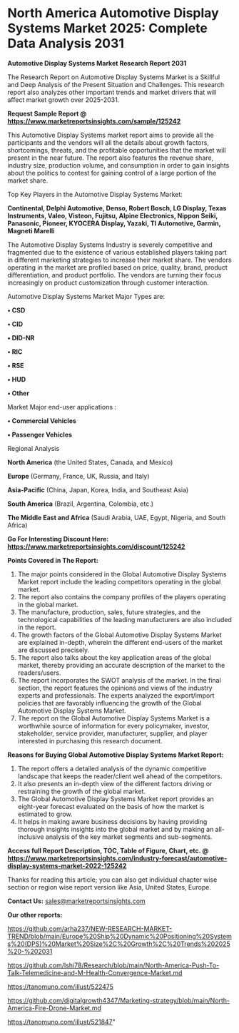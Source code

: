 # North America Automotive Display Systems Market 2025: Complete Data Analysis 2031

<strong>Automotive Display Systems Market Research Report 2031</strong>

The Research Report on Automotive Display Systems Market is a Skillful and Deep Analysis of the Present Situation and Challenges. This research report also analyzes other important trends and market drivers that will affect market growth over 2025-2031.

<strong>Request Sample Report @ <a href=https://www.marketreportsinsights.com/sample/125242>https://www.marketreportsinsights.com/sample/125242</a></strong>

This Automotive Display Systems market report aims to provide all the participants and the vendors will all the details about growth factors, shortcomings, threats, and the profitable opportunities that the market will present in the near future. The report also features the revenue share, industry size, production volume, and consumption in order to gain insights about the politics to contest for gaining control of a large portion of the market share.

Top Key Players in the Automotive Display Systems Market:

<strong>Continental, Delphi Automotive, Denso, Robert Bosch, LG Display, Texas Instruments, Valeo, Visteon, Fujitsu, Alpine Electronics, Nippon Seiki, Panasonic, Pioneer, KYOCERA Display, Yazaki, TI Automotive, Garmin, Magneti Marelli</strong>

The Automotive Display Systems Industry is severely competitive and fragmented due to the existence of various established players taking part in different marketing strategies to increase their market share. The vendors operating in the market are profiled based on price, quality, brand, product differentiation, and product portfolio. The vendors are turning their focus increasingly on product customization through customer interaction.

Automotive Display Systems Market Major Types are:

<strong>• CSD

• CID

• DID-NR

• RIC

• RSE

• HUD

• Other</strong>

Market Major end-user applications :

<strong>• Commercial Vehicles

• Passenger Vehicles</strong>

Regional Analysis

</u><strong><b>North America</b></strong> (the United States, Canada, and Mexico)

<strong><b>Europe </b></strong>(Germany, France, UK, Russia, and Italy)

<strong><b>Asia-Pacific</b></strong> (China, Japan, Korea, India, and Southeast Asia)

<strong><b>South America</b></strong> (Brazil, Argentina, Colombia, etc.)

<strong><b>The Middle East and Africa</b></strong> (Saudi Arabia, UAE, Egypt, Nigeria, and South Africa)

<strong>Go For Interesting Discount Here: <a href=https://www.marketreportsinsights.com/discount/125242>https://www.marketreportsinsights.com/discount/125242</a></strong>

<strong>Points Covered in The Report:</strong>
<ol>
  <li>The major points considered in the Global Automotive Display Systems Market report include the leading competitors operating in the global market.</li>
  <li>The report also contains the company profiles of the players operating in the global market.</li>
  <li>The manufacture, production, sales, future strategies, and the technological capabilities of the leading manufacturers are also included in the report.</li>
  <li>The growth factors of the Global Automotive Display Systems Market are explained in-depth, wherein the different end-users of the market are discussed precisely.</li>
  <li>The report also talks about the key application areas of the global market, thereby providing an accurate description of the market to the readers/users.</li>
  <li>The report incorporates the SWOT analysis of the market. In the final section, the report features the opinions and views of the industry experts and professionals. The experts analyzed the export/import policies that are favorably influencing the growth of the Global Automotive Display Systems Market.</li>
  <li>The report on the Global Automotive Display Systems Market is a worthwhile source of information for every policymaker, investor, stakeholder, service provider, manufacturer, supplier, and player interested in purchasing this research document.</li>
</ol>
<strong>Reasons for Buying Global Automotive Display Systems Market Report:</strong>

<ol>
  <li>The report offers a detailed analysis of the dynamic competitive landscape that keeps the reader/client well ahead of the competitors.</li>
  <li>It also presents an in-depth view of the different factors driving or restraining the growth of the global market.</li>
  <li>The Global Automotive Display Systems Market report provides an eight-year forecast evaluated on the basis of how the market is estimated to grow.</li>
  <li>It helps in making aware business decisions by having providing thorough insights insights into the global market and by making an all-inclusive analysis of the key market segments and sub-segments.</li>
</ol>
<strong>Access full Report Description, TOC, Table of Figure, Chart, etc. @ <a href=https://www.marketreportsinsights.com/industry-forecast/automotive-display-systems-market-2022-125242>https://www.marketreportsinsights.com/industry-forecast/automotive-display-systems-market-2022-125242</a></strong>


Thanks for reading this article; you can also get individual chapter wise section or region wise report version like Asia, United States, Europe.

<strong>Contact Us:</strong>
sales@marketreportsinsights.com

<strong>Our other reports:</strong>

<a href=https://github.com/arha237/NEW-RESEARCH-MARKET-TREND/blob/main/Europe%20Ship%20Dynamic%20Positioning%20Systems%20(DPS)%20Market%20Size%2C%20Growth%2C%20Trends%202025%20-%202031>https://github.com/arha237/NEW-RESEARCH-MARKET-TREND/blob/main/Europe%20Ship%20Dynamic%20Positioning%20Systems%20(DPS)%20Market%20Size%2C%20Growth%2C%20Trends%202025%20-%202031</a>

<a href=https://github.com/Ishi78/Research/blob/main/North-America-Push-To-Talk-Telemedicine-and-M-Health-Convergence-Market.md>https://github.com/Ishi78/Research/blob/main/North-America-Push-To-Talk-Telemedicine-and-M-Health-Convergence-Market.md</a>

<a href=https://tanomuno.com/illust/522475>https://tanomuno.com/illust/522475</a>

<a href=https://github.com/digitalgrowth4347/Marketing-strategy/blob/main/North-America-Fire-Drone-Market.md>https://github.com/digitalgrowth4347/Marketing-strategy/blob/main/North-America-Fire-Drone-Market.md</a>

<a href=https://tanomuno.com/illust/521847>https://tanomuno.com/illust/521847</a>"
